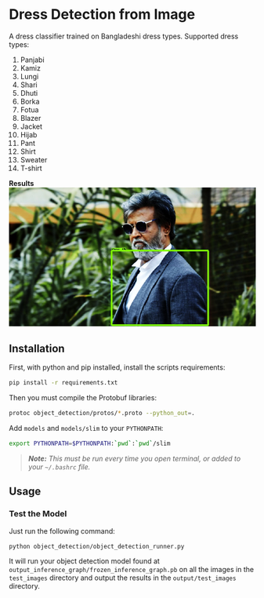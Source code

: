 # Dress Detection from Image
A dress classifier trained on Bangladeshi dress types. Supported dress types:

 1. Panjabi
 2. Kamiz
 3. Lungi
 4. Shari
 5. Dhuti
 6. Borka
 7. Fotua
 8. Blazer
 9. Jacket
 10. Hijab
 11. Pant
 12. Shirt
 13. Sweater
 14. T-shirt

**Results**
![Blazer](output/test_images/4563.jpg)

## Installation

First, with python and pip installed, install the scripts requirements:

```bash
pip install -r requirements.txt
```
Then you must compile the Protobuf libraries:

```bash
protoc object_detection/protos/*.proto --python_out=.
```

Add `models` and `models/slim` to your `PYTHONPATH`:

```bash
export PYTHONPATH=$PYTHONPATH:`pwd`:`pwd`/slim
```

>_**Note:** This must be run every time you open terminal, or added to your `~/.bashrc` file._


## Usage


###  Test the Model
Just run the following command:

```bash
python object_detection/object_detection_runner.py
```

It will run your object detection model found at `output_inference_graph/frozen_inference_graph.pb` on all the images in the `test_images` directory and output the results in the `output/test_images` directory.

